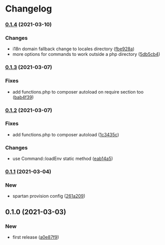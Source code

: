 # Changelog
### [0.1.4](https://github.com/spartan/i18n/compare/v0.1.3...v0.1.4) (2021-03-10)


### Changes

* i18n domain fallback change to locales directory ([fbe928a](https://github.com/spartan/i18n/commit/fbe928a6a975e6c7fd0bc39d940dfcaa07021237))
* more options for commands to work outside a php directory ([5db5cb4](https://github.com/spartan/i18n/commit/5db5cb473dea4f33b97193aaf3d26dd9415aff69))

### [0.1.3](https://github.com/spartan/i18n/compare/v0.1.2...v0.1.3) (2021-03-07)


### Fixes

* add functions.php to composer autoload on require section too ([bab4f39](https://github.com/spartan/i18n/commit/bab4f3940a71c456b80fcc4c05184e0efa595487))

### [0.1.2](https://github.com/spartan/i18n/compare/v0.1.1...v0.1.2) (2021-03-07)


### Fixes

* add functions.php to composer autoload ([1c3435c](https://github.com/spartan/i18n/commit/1c3435cb820c6b3f944b27899d4d7f7a612f811d))


### Changes

* use Command::loadEnv static method ([eab14a5](https://github.com/spartan/i18n/commit/eab14a50e288f14bc40ef6098af1f91ebc054c3d))

### [0.1.1](https://github.com/spartan/i18n/compare/v0.1.0...v0.1.1) (2021-03-04)


### New

* spartan provision config ([261a209](https://github.com/spartan/i18n/commit/261a2095c3b8654626325a3c45613cebb09a64c9))

## 0.1.0 (2021-03-03)


### New

* first release ([a0e87f9](https://github.com/spartan/i18n/commit/a0e87f90be7ba8cb9d2b385ac5fec9ab96f5d2be))
